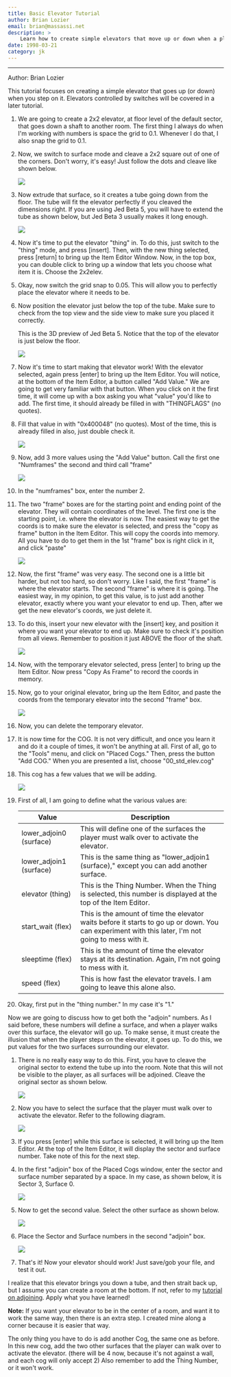 ```yaml
---
title: Basic Elevator Tutorial  
author: Brian Lozier
email: brian@massassi.net
description: >
    Learn how to create simple elevators that move up or down when a player walks over them.
date: 1998-03-21
category: jk
---
```

-----

Author: Brian Lozier
  
This tutorial focuses on creating a simple elevator that goes up (or
down) when you step on it. Elevators controlled by switches will be
covered in a later tutorial.  
  

1.  We are going to create a 2x2 elevator, at floor level of the default
    sector, that goes down a shaft to another room. The first thing I
    always do when I'm working with numbers is space the grid to 0.1.
    Whenever I do that, I also snap the grid to 0.1.  
    
2.  Now, we switch to surface mode and cleave a 2x2 square out of one of
    the corners. Don't worry, it's easy\! Just follow the dots and
    cleave like shown below.  
    
    ![](1.GIF)
    
    
3.  Now extrude that surface, so it creates a tube going down from the
    floor. The tube will fit the elevator perfectly if you cleaved the
    dimensions right. If you are using Jed Beta 5, you will have to
    extend the tube as shown below, but Jed Beta 3 usually makes it long
    enough.  
    
    ![](2.GIF)
    
    
4.  Now it's time to put the elevator "thing" in. To do this, just
    switch to the "thing" mode, and press \[insert\]. Then, with the new
    thing selected, press \[return\] to bring up the Item Editor Window.
    Now, in the top box, you can double click to bring up a window that
    lets you choose what item it is. Choose the 2x2elev.  
    
5.  Okay, now switch the grid snap to 0.05. This will allow you to
    perfectly place the elevator where it needs to be.  
    
6.  Now position the elevator just below the top of the tube. Make sure
    to check from the top view and the side view to make sure you placed
    it correctly.  
    
    This is the 3D preview of Jed Beta 5. Notice that the top of the
    elevator is just below the floor.
	
    ![](3.GIF)
    
7.  Now it's time to start making that elevator work\! With the elevator
    selected, again press \[enter\] to bring up the Item Editor. You
    will notice, at the bottom of the Item Editor, a button called "Add
    Value." We are going to get very familiar with that button. When you
    click on it the first time, it will come up with a box asking you
    what "value" you'd like to add. The first time, it should already be
    filled in with "THINGFLAGS" (no quotes).  
    
8.  Fill that value in with "0x400048" (no quotes). Most of the time,
    this is already filled in also, just double check it.  
    
    ![](4.GIF)
    
9.  Now, add 3 more values using the "Add Value" button. Call the first
    one "Numframes" the second and third call "frame"  
    
    ![](5.GIF)
    
10. In the "numframes" box, enter the number 2.  
    
11. The two "frame" boxes are for the starting point and ending point of
    the elevator. They will contain coordinates of the level. The first
    one is the starting point, i.e. where the elevator is now. The
    easiest way to get the coords is to make sure the elevator is
    selected, and press the "copy as frame" button in the Item Editor.
    This will copy the coords into memory. All you have to do to get
    them in the 1st "frame" box is right click in it, and click
    "paste"  
    
    ![](6.GIF)
    
12. Now, the first "frame" was very easy. The second one is a little bit
    harder, but not too hard, so don't worry. Like I said, the first
    "frame" is where the elevator starts. The second "frame" is where it
    is going. The easiest way, in my opinion, to get this value, is to
    just add another elevator, exactly where you want your elevator to
    end up. Then, after we get the new elevator's coords, we just delete
    it.  
    
13. To do this, insert your new elevator with the \[insert\] key, and
    position it where you want your elevator to end up. Make sure to
    check it's position from all views. Remember to position it just
    ABOVE the floor of the shaft.  
    
    ![](7.GIF)
    
14. Now, with the temporary elevator selected, press \[enter\] to bring
    up the Item Editor. Now press "Copy As Frame" to record the coords
    in memory.  
    
15. Now, go to your original elevator, bring up the Item Editor, and
    paste the coords from the temporary elevator into the second "frame"
    box.  
    
    ![](8.GIF)
      
16. Now, you can delete the temporary elevator.  
    
17. It is now time for the COG. It is not very difficult, and once you
    learn it and do it a couple of times, it won't be anything at all.
    First of all, go to the "Tools" menu, and click on "Placed Cogs."
    Then, press the button "Add COG." When you are presented a list,
    choose "00\_std\_elev.cog"  
    
18. This cog has a few values that we will be adding.  
    
    ![](9.GIF)
    
19. First of all, I am going to define what the various values are:  
    
    | **Value**                | **Description** |
    | ------------------------ | ------------------------------------------------------------------------------------------------------------- |
    | lower\_adjoin0 (surface) | This will define one of the surfaces the player must walk over to activate the elevator.                      |
    | lower\_adjoin1 (surface) | This is the same thing as "lower\_adjoin1 (surface)," except you can add another surface.                     |
    | elevator (thing)         | This is the Thing Number. When the Thing is selected, this number is displayed at the top of the Item Editor. |
    | start\_wait (flex)       | This is the amount of time the elevator waits before it starts to go up or down. You can experiment with this later, I'm not going to mess with it. |
    | sleeptime (flex)         | This is the amount of time the elevator stays at its destination. Again, I'm not going to mess with it.       |
    | speed (flex)             | This is how fast the elevator travels. I am going to leave this alone also.                                   |
    
20. Okay, first put in the "thing number." In my case it's "1."

Now we are going to discuss how to get both the "adjoin" numbers. As I
said before, these numbers will define a surface, and when a player
walks over this surface, the elevator will go up. To make sense, it must
create the illusion that when the player steps on the elevator, it goes
up. To do this, we put values for the two surfaces surrounding our
elevator.  
  

1.  There is no really easy way to do this. First, you have to cleave
    the original sector to extend the tube up into the room. Note that
    this will not be visible to the player, as all surfaces will be
    adjoined. Cleave the original sector as shown below.  
      
    ![](10.GIF)
      
      
2.  Now you have to select the surface that the player must walk over to
    activate the elevator. Refer to the following diagram.  
      
    ![](11.GIF)
      
      
3.  If you press \[enter\] while this surface is selected, it will bring
    up the Item Editor. At the top of the Item Editor, it will display
    the sector and surface number. Take note of this for the next
    step.  
      
4.  In the first "adjoin" box of the Placed Cogs window, enter the
    sector and surface number separated by a space. In my case, as shown
    below, it is Sector 3, Surface 0.  
      
    ![](12.GIF)
      
      
5.  Now to get the second value. Select the other surface as shown
    below.  
      
    ![](13.GIF)
      
      
6.  Place the Sector and Surface numbers in the second "adjoin" box.  
      
    ![](14.GIF)
      
      
7.  That's it\! Now your elevator should work\! Just save/gob your file,
    and test it out.

  
  
I realize that this elevator brings you down a tube, and then strait
back up, but I assume you can create a room at the bottom. If not, refer
to my [tutorial on adjoining](/tutorials/adjoining/). Apply what you
have learned\!  
  
**Note:** If you want your elevator to be in the center of a room, and
want it to work the same way, then there is an extra step. I created
mine along a corner because it is easier that way.  
  
The only thing you have to do is add another Cog, the same one as
before. In this new cog, add the two other surfaces that the player can
walk over to activate the elevator. (there will be 4 now, because it's
not against a wall, and each cog will only accept 2) Also remember to
add the Thing Number, or it won't work.
